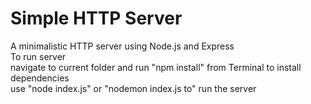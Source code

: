 # Simple HTTP Server

A minimalistic HTTP server using Node.js and Express \
To run server  \
navigate to current folder and run "npm install" from Terminal to install dependencies \
use "node index.js" or "nodemon index.js to" run the server

